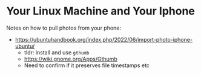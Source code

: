 # Your Linux Machine and Your Iphone

Notes on how to pull photos from your phone:

* <https://ubuntuhandbook.org/index.php/2022/06/import-photo-iphone-ubuntu/>
    * tldr: install and use `gthumb`
    * <https://wiki.gnome.org/Apps/Gthumb>
    * Need to confirm if it preserves file timestamps etc


